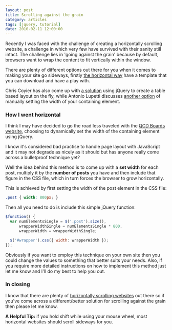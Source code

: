 ```yaml
---
layout: post
title: Scrolling against the grain
category: articles
tags: [jquery, tutorial]
date: 2010-02-11 12:00:00
---
```


Recently I was faced with the challenge of creating a horizontally scrolling website, a challenge in which very few have survived with their sanity still intact. The challenge lies in 'going against the grain' because by default, browsers want to wrap the content to fit vertically within the window.

There are plenty of different options out there for you when it comes to making your site go sideways, firstly [the horizontal way](http://www.thehorizontalway.com/#footer) have a template that you can download and have a play with.

Chris Coyier has also come up with [a solution](http://css-tricks.com/how-to-create-a-horizontally-scrolling-site/) using jQuery to create a table based layout on the fly, while Antonio Lupetti discusses [another option](http://woork.blogspot.com/2009/02/useful-tips-to-design-horizontal.html) of manually setting the width of your containing element.

### How I went horizontal

I think I may have decided to go the road less traveled with the [QCD Boards website](http://qcdboards.com), choosing to dynamically set the width of the containing element using jQuery.

I know it's considered bad practise to handle page layout with JavaScript and it may not degrade as nicely as it should but has anyone really come across a bulletproof technique yet?

Well the idea behind this method is to come up with a **set width** for each post, multiply it by the **number of posts** you have and then include that figure in the CSS file, which in turn forces the browser to grow horizontally.

This is achieved by first setting the width of the post element in the CSS file:

``` css
.post { width: 800px; }
```

Then all you need to do is include this simple jQuery function:

``` javascript
$function() {
  var numElementsSingle = $('.post').size(),
      wrapperWidthSingle = numElementsSingle * 800,
      wrapperWidth = wrapperWidthSingle;

  $('#wrapper').css({ width: wrapperWidth });
});
```

Obviously if you want to employ this technique on your own site then you could change the values to something that better suits your needs. Also, if you require more detailed instructions on how to implement this method just let me know and I'll do my best to help you out.

### In closing

I know that there are plenty of [horizontally scrolling websites](http://naldzgraphics.net/inspirations/40-examples-of-horizontal-scrolling-websites/) out there so if you've come across a different/better solution for scrolling against the grain then please let me know.

**A Helpful Tip:** if you hold shift while using your mouse wheel, most horizontal websites should scroll sideways for you.
